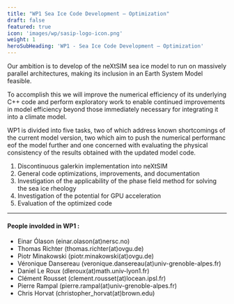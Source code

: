 ```yaml
---
title: "WP1 Sea Ice Code Development — Optimization"
draft: false
featured: true
icon: 'images/wp/sasip-logo-icon.png'
weight: 1
heroSubHeading: 'WP1 - Sea Ice Code Development — Optimization'
---
```


Our ambition is to develop of the neXtSIM sea ice model to run on massively parallel architectures, making its inclusion in an Earth System Model feasible. 

To accomplish this we will improve the numerical efficiency of its underlying C++ code and perform exploratory work to enable continued improvements in model efficiency beyond those immediately necessary for integrating it into a climate model. 

WP1 is divided into five tasks, two of which address known shortcomings of the current model version, two which aim to push the numerical performanc eof the model further and one concerned with evaluating the physical consistency of the results obtained with the updated model code.

 1. Discontinuous galerkin implementation into neXtSIM
 2. General code optimizations, improvements, and documentation
 3. Investigation of the applicability of the phase field method for solving the sea ice rheology 
 4. Investigation of the potential for GPU acceleration
 5. Evaluation of the optimized code

---
#### People involded in WP1 :

 - Einar Ólason (einar.olason(at)nersc.no)
 - Thomas Richter (thomas.richter(at)ovgu.de)
 - Piotr Minakowski (piotr.minakowski(at)ovgu.de)
 - Véronique Dansereau (veronique.dansereau(at)univ-grenoble-alpes.fr)
 - Daniel Le Roux (dleroux(at)math.univ-lyon1.fr)
 - Clément Rousset (clement.rousset(at)locean.ipsl.fr)
 - Pierre Rampal (pierre.rampal(at)univ-grenoble-alpes.fr)
 - Chris Horvat (christopher_horvat(at)brown.edu)
 
